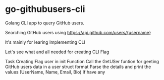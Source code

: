 # go-githubusers-cli
Golang CLI app to query GitHub users.

Searching GitHub users using https://api.github.com/users/{username}

It's mainly for learing Implementing CLI

Let's see what and all needed for creating CLI
    Flag

Task
    Creating Flag user in init Function
    Call the GetUSer funtion for geeting GitHub users data in a user struct format
    Parse the details and print the values (UserName, Name, Email, Bio) If have any